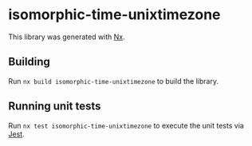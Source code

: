 # isomorphic-time-unixtimezone

This library was generated with [Nx](https://nx.dev).

## Building

Run `nx build isomorphic-time-unixtimezone` to build the library.

## Running unit tests

Run `nx test isomorphic-time-unixtimezone` to execute the unit tests via [Jest](https://jestjs.io).
